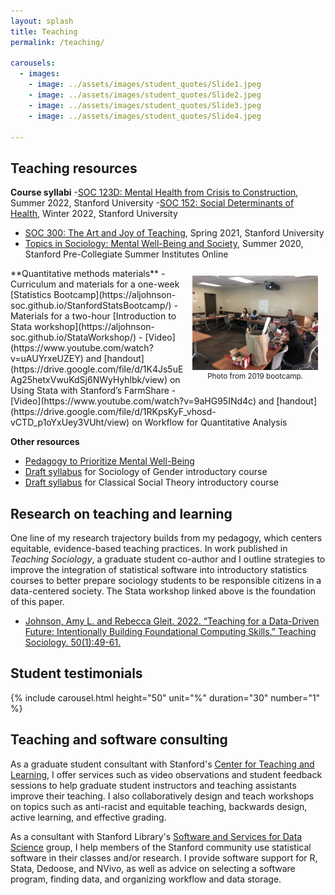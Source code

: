 ```yaml
---
layout: splash
title: Teaching
permalink: /teaching/

carousels:
  - images: 
    - image: ../assets/images/student_quotes/Slide1.jpeg
    - image: ../assets/images/student_quotes/Slide2.jpeg
    - image: ../assets/images/student_quotes/Slide3.jpeg
    - image: ../assets/images/student_quotes/Slide4.jpeg

---
```

<style>
figure {
  float: right;
  width: 40%;
  text-align: center;
  font-size: smaller;
  text-indent: 0;
  margin: 0.5em;
  padding: 0.5em;
}
</style>


## Teaching resources
**Course syllabi**
-[SOC 123D: Mental Health from Crisis to Construction](https://drive.google.com/file/d/1QbKpJHUMCDV2ci_pJu73-hmDOUvAjlo7/view?usp=sharing), Summer 2022, Stanford University 
-[SOC 152: Social Determinants of Health](https://drive.google.com/file/d/1QbKpJHUMCDV2ci_pJu73-hmDOUvAjlo7/view?usp=sharing), Winter 2022, Stanford University
- [SOC 300: The Art and Joy of Teaching](https://drive.google.com/file/d/1-X5HppCwXPSdHz1jhmEna9zlWgOLfbAT/view?usp=sharing), Spring 2021, Stanford University
- [Topics in Sociology: Mental Well-Being and Society](https://drive.google.com/file/d/1gJDhqMq6vrwVgAwamMjjwZNSsHC2FaqQ/view?usp=sharing), Summer 2020, Stanford Pre-Collegiate Summer Institutes Online
<figure>
  <img src="../assets/images/bootcamp_2019.jpg"
    width="500" 
    alt="photo from 2019 bootcamp">
  <figcaption>Photo from 2019 bootcamp.</figcaption>
</figure>
**Quantitative methods materials**
- Curriculum and materials for a one-week [Statistics Bootcamp](https://aljohnson-soc.github.io/StanfordStatsBootcamp/) 
- Materials for a two-hour [Introduction to Stata workshop](https://aljohnson-soc.github.io/StataWorkshop/)
- [Video](https://www.youtube.com/watch?v=uAUYrxeUZEY) and [handout](https://drive.google.com/file/d/1K4Js5uEAg25hetxVwuKdSj6NWyHyhlbk/view) on Using Stata with Stanford’s FarmShare
- [Video](https://www.youtube.com/watch?v=9aHG95INd4c) and [handout](https://drive.google.com/file/d/1RKpsKyF_vhosd-vCTD_p1oYxUey3VUht/view) on Workflow for Quantitative Analysis

**Other resources**
- [Pedagogy to Prioritize Mental Well-Being](https://docs.google.com/document/d/15PmMvcEewnqDAO14VWoAD_KX-i0rYw1Erm_PlELuTNY/edit)
- [Draft syllabus](https://drive.google.com/file/d/1g_O2ls09FN-GJJlbhUxyuF_sI_fhKTS8/view?usp=sharing) for Sociology of Gender introductory course
- [Draft syllabus](https://drive.google.com/file/d/1ppsMjoqm4BWyl_n0tDqkd1fGIXp89YcO/view?usp=sharing) for Classical Social Theory introductory course

## Research on teaching and learning

One line of my research trajectory builds from my pedagogy, which centers equitable, evidence-based teaching practices. In work published in *Teaching Sociology*, a graduate student co-author and I outline strategies to improve the integration of statistical software into introductory statistics courses to better prepare sociology students to be responsible citizens in a data-centered society. The Stata workshop linked above is the foundation of this paper.
- [Johnson, Amy L. and Rebecca Gleit. 2022. “Teaching for a Data-Driven Future: Intentionally Building Foundational Computing Skills.” Teaching Sociology. 50(1):49-61.](https://doi.org/10.1177/0092055X211033632)

## Student testimonials

  {% include carousel.html height="50" unit="%" duration="30" number="1" %}

## Teaching and software consulting

As a graduate student consultant with Stanford's [Center for Teaching and Learning](https://ctl.stanford.edu/ta-training-support/graduate-teaching-consultants), I offer services such as video observations and student feedback sessions to help graduate student instructors and teaching assistants improve their teaching. I also collaboratively design and teach workshops on topics such as anti-racist and equitable teaching, backwards design, active learning, and effective grading.

As a consultant with Stanford Library's [Software and Services for Data Science](https://ssds.stanford.edu/) group, I help members of the Stanford community use statistical software in their classes and/or research. I provide software support for R, Stata, Dedoose, and NVivo, as well as advice on selecting a software program, finding data, and organizing workflow and data storage.